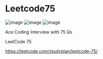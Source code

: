 # Leetcode75
![image](https://github.com/user-attachments/assets/2e29aa2b-a8dd-49a2-9d27-8056e0e88e00)
![image](https://github.com/user-attachments/assets/d8e8d3ee-56f4-4157-924f-56c1a64696f7)
![image](https://github.com/user-attachments/assets/2e29aa2b-a8dd-49a2-9d27-8056e0e88e00)

Ace Coding Interview with 75 Qs

LeetCode 75

https://leetcode.com/studyplan/leetcode-75/
